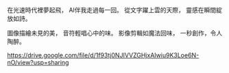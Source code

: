 在光速時代裡夢起飛，
AI伴我走過每一回。
從文字躍上雲的天際，
靈感在瞬間綻放如詩。

圖像描繪未見的美，
音符輕唱心中的味。
影像剪輯如魔法回味，
一秒創作，令人陶醉。

https://drive.google.com/file/d/1f93tj0NJIVVZGHjxAIwiu9K3Loe6N-nO/view?usp=sharing
